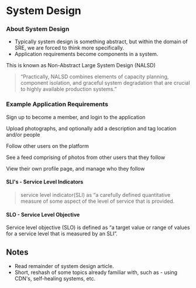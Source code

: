 # System Design

### About System Design

* Typically system design is something abstract, but within the domain of SRE, we are forced to think more specifically.
* Application requirements become components in a system.

This is known as Non-Abstract Large System Design (NALSD)

> “Practically, NALSD combines elements of capacity planning, component isolation, and graceful system degradation that are crucial to highly available production systems.”


### Example Application Requirements

Sign up to become a member, and login to the application

Upload photographs, and optionally add a description and tag location and/or people

Follow other users on the platform

See a feed comprising of photos from other users that they follow

View their own profile page, and manage who they follow

#### SLI's - Service Level Indicators

> service level indicator(SLI) as “a carefully defined quantitative measure of some aspect of the level of service that is provided.

#### SLO - Service Level Objective

Service level objective (SLO) is defined as “a target value or range of values for a service level that is measured by an SLI”.

## Notes

* Read remainder of system design article.
* Short, reshash of some topics already familiar with, such as - using CDN's, self-healing systems, etc.